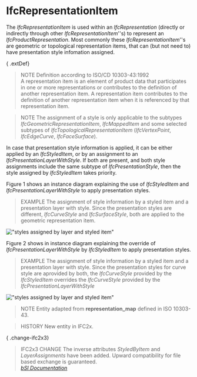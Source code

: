 IfcRepresentationItem
=====================
The _IfcRepresentationItem_ is used within an _IfcRepresentation_ (directly or
indirectly through other _IfcRepresentationItem_''s) to represent an
_IfcProductRepresentation_. Most commonly these _IfcRepresentationItem_''s are
geometric or topological representation items, that can (but not need to) have
presentation style infomation assigned.  
  
{ .extDef}  
> NOTE  Definition according to ISO/CD 10303-43:1992  
> A representation item is an element of product data that participates in one
> or more representations or contributes to the definition of another
> representation item. A representation item contributes to the definition of
> another representation item when it is referenced by that representation
> item.  
  
> NOTE  The assignment of a style is only applicable to the subtypes
> _IfcGeometricRepresentationItem_, _IfcMappedItem_ and some selected subtypes
> of _IfcTopologicalRepresentationItem_ (_IfcVertexPoint_, _IfcEdgeCurve_,
> _IfcFaceSurface_).  
  
In case that presentation style information is applied, it can be either
applied by an _IfcStyledItem_, or by an assignment to an
_IfcPresentationLayerWithStyle_. If both are present, and both style
assignments include the same subtype of _IfcPresentationStyle_, then the style
assigned by _IfcStyledItem_ takes priority.  
  
Figure 1 shows an instance diagram explaining the use of _IfcStyledItem_ and
_IfcPresentationLayerWithStyle_ to apply presentation styles.  
  
> EXAMPLE  The assignment of style information by a styled item and a
> presentation layer with style. Since the presentation styles are different,
> _IfcCurveStyle_ and _IfcSurfaceStyle_, both are applied to the geometric
> representation item.  
  
!["styles assigned by layer and styled
item"](../figures/ifcrepresentationitem_style-1.png "Figure 1 --
Representation item style")  
  
Figure 2 shows in instance diagram explaining the override of
_IfcPresentationLayerWithStyle_ by _IfcStyledItem_ to apply presentation
styles.  
  
> EXAMPLE  The assignment of style information by a styled item and a
> presentation layer with style. Since the presentation styles for curve style
> are aprovided by both, the _IfcCurveStyle_ provided by the _IfcStyledItem_
> overrides the _IfcCurveStyle_ provided by the
> _IfcPresentationLayerWithStyle_  
  
!["styles assigned by layer and styled
item"](../figures/ifcrepresentationitem_style-2.png "Figure 2 --
Representation item style override")  
  
> NOTE  Entity adapted from **representation_map** defined in ISO 10303-43.  
  
> HISTORY  New entity in IFC2x.  
  
{ .change-ifc2x3}  
> IFC2x3 CHANGE  The inverse attributes _StyledByItem_ and _LayerAssignments_
> have been added. Upward compatibility for file based exchange is guaranteed.  
[ _bSI
Documentation_](https://standards.buildingsmart.org/IFC/DEV/IFC4_2/FINAL/HTML/schema/ifcgeometryresource/lexical/ifcrepresentationitem.htm)


